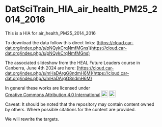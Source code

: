 # DatSciTrain_HIA_air_health_PM25_2014_2016

This is a HIA for air_health_PM25_2014_2016

To download the data follow this direct links: [https://cloud.car-dat.org/index.php/s/pNQykCrqNmfMGns](https://cloud.car-dat.org/index.php/s/pNQykCrqNmfMGns)

The associated slideshow from the HEAL Future Leaders course in Canberra, June 4th 2024 are here: [https://cloud.car-dat.org/index.php/s/mHaDArgG8ndmH6M](https://cloud.car-dat.org/index.php/s/mHaDArgG8ndmH6M)

<p xmlns:cc="http://creativecommons.org/ns#" >In general these works are licensed under <a href="https://creativecommons.org/licenses/by/4.0/?ref=chooser-v1" target="_blank" rel="license noopener noreferrer" style="display:inline-block;">Creative Commons Attribution 4.0 International<img style="height:22px!important;margin-left:3px;vertical-align:text-bottom;" src="https://mirrors.creativecommons.org/presskit/icons/cc.svg?ref=chooser-v1" alt=""><img style="height:22px!important;margin-left:3px;vertical-align:text-bottom;" src="https://mirrors.creativecommons.org/presskit/icons/by.svg?ref=chooser-v1" alt=""></a></p>

Caveat: It should be noted that the repository may contain content owned by others. Where possible citations for the content are provided.

We will rewrite the targets.
